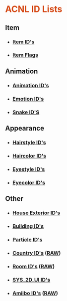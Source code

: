 <h1 style="color:#D54915;">ACNL ID Lists</h1>

## Item
- ### [Item ID's](https://raw.githubusercontent.com/RedShyGuy/redshyguy.github.io/master/All_ACNL_Items.txt)
- ### [Item Flags](https://drive.google.com/file/d/1eavI3e6sWnDMu3CWAKo0Djp0cwPlAsI1/view)

## Animation
- ### [Animation ID's](https://raw.githubusercontent.com/RedShyGuy/ACNL_ID_Lists/master/Animation_IDs.txt)
- ### [Emotion ID's](https://raw.githubusercontent.com/RedShyGuy/redshyguy.github.io/master/Emotion_IDs.txt)
- ### [Snake ID'S](https://raw.githubusercontent.com/RedShyGuy/ACNL_ID_Lists/master/SNAKEIDNAME.txt)

## Appearance
- ### [Hairstyle ID's](https://raw.githubusercontent.com/RedShyGuy/ACNL_ID_Lists/master/HairStyles.jpg)
- ### [Haircolor ID's](https://raw.githubusercontent.com/RedShyGuy/ACNL_ID_Lists/master/haircolorID.jpg)
- ### [Eyestyle ID's](https://raw.githubusercontent.com/RedShyGuy/ACNL_ID_Lists/master/Face_Sytles.jpg)
- ### [Eyecolor ID's](https://raw.githubusercontent.com/RedShyGuy/ACNL_ID_Lists/master/eyecolorID.jpg)

## Other
- ### [House Exterior ID's](https://raw.githubusercontent.com/RedShyGuy/ACNL_ID_Lists/master/House_Exterior.txt)
- ### [Building ID's](https://raw.githubusercontent.com/RedShyGuy/redshyguy.github.io/master/Building_IDs.txt)
- ### [Particle ID's](https://raw.githubusercontent.com/RedShyGuy/redshyguy.github.io/master/Particle_IDs(1).txt)
- ### [Country ID's](https://github.com/RedShyGuy/Vapecord-ACNL-Plugin/wiki/Country-ID's)     ([RAW](https://raw.githubusercontent.com/RedShyGuy/redshyguy.github.io/master/Region_IDs.txt))
- ### [Room ID's](https://github.com/RedShyGuy/Vapecord-ACNL-Plugin/wiki/Room-ID's)     ([RAW](https://raw.githubusercontent.com/RedShyGuy/ACNL_ID_Lists/master/Room_IDS.txt))
- ### [SYS_2D_UI ID's](https://raw.githubusercontent.com/RedShyGuy/ACNL_ID_Lists/master/SYS_2D_UI_ID's.txt)
- ### [Amiibo ID's](https://github.com/RedShyGuy/Vapecord-ACNL-Plugin/wiki/Amiibo-ID's)     ([RAW](https://raw.githubusercontent.com/RedShyGuy/ACNL_ID_Lists/master/AmiiboID's.txt))
